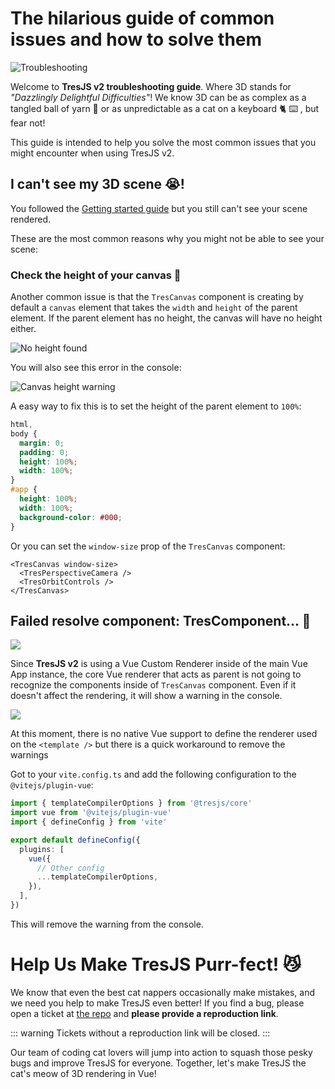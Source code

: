 # The hilarious guide of common issues and how to solve them

![Troubleshooting](https://media.giphy.com/media/LHZyixOnHwDDy/giphy.gif)

Welcome to **TresJS v2 troubleshooting guide**. Where 3D stands for _"Dazzlingly Delightful Difficulties"_! We know 3D can be as complex as a tangled ball of yarn 🧶 or as unpredictable as a cat on a keyboard 🐈 ⌨️ , but fear not!

This guide is intended to help you solve the most common issues that you might encounter when using TresJS v2.

## I can't see my 3D scene 😭!

You followed the [Getting started guide](/guide/getting-started.md) but you still can't see your scene rendered.

These are the most common reasons why you might not be able to see your scene:

### Check the height of your canvas 📏

Another common issue is that the `TresCanvas` component is creating by default a `canvas` element that takes the `width` and `height` of the parent element. If the parent element has no height, the canvas will have no height either.

![No height found](/canvas-height.png)

You will also see this error in the console:

![Canvas height warning](/canvas-height-warning.png)

A easy way to fix this is to set the height of the parent element to `100%`:

```css
html,
body {
  margin: 0;
  padding: 0;
  height: 100%;
  width: 100%;
}
#app {
  height: 100%;
  width: 100%;
  background-color: #000;
}
```

Or you can set the `window-size` prop of the `TresCanvas` component:

```vue
<TresCanvas window-size>
  <TresPerspectiveCamera />
  <TresOrbitControls />
</TresCanvas>
```

## Failed resolve component: TresComponent... 🤔

![](/failed-to-resolve-component.png)

Since **TresJS v2** is using a Vue Custom Renderer inside of the main Vue App instance, the core Vue renderer that acts as parent is not going to recognize the components inside of `TresCanvas` component. Even if it doesn't affect the rendering, it will show a warning in the console.

![](/failed-to-resolve-component.png)

At this moment, there is no native Vue support to define the renderer used on the `<template />` but there is a quick workaround to remove the warnings

Got to your `vite.config.ts` and add the following configuration to the `@vitejs/plugin-vue`:

```ts [vite.config.ts]
import { templateCompilerOptions } from '@tresjs/core'
import vue from '@vitejs/plugin-vue'
import { defineConfig } from 'vite'

export default defineConfig({
  plugins: [
    vue({
      // Other config
      ...templateCompilerOptions,
    }),
  ],
})
```

This will remove the warning from the console.

# Help Us Make TresJS Purr-fect! 😼

We know that even the best cat nappers occasionally make mistakes, and we need you help to make TresJS even better! If you find a bug, please open a ticket at [the
repo](https://github.com/Tresjs/playground) and **please provide a reproduction link**.

::: warning
Tickets without a reproduction link will be closed.
:::

Our team of coding cat lovers
will jump into action to squash those pesky bugs and improve TresJS for everyone. Together, let's make TresJS the cat's
meow of 3D rendering in Vue!
